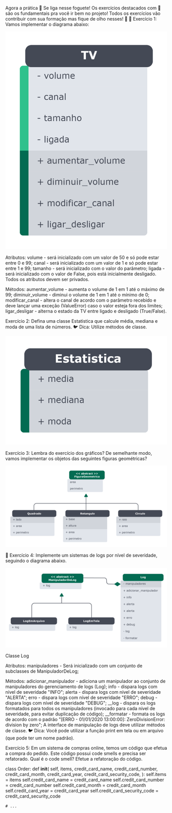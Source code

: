 Agora a prática
🚀 Se liga nesse foguete!
Os exercícios destacados com 🚀 são os fundamentais pra você ir bem no projeto! Todos os exercícios vão contribuir com sua formação mas fique de olho nesses! 👀
🚀 Exercício 1: Vamos implementar o diagrama abaixo:


<img src ='tv.png'/>

Atributos:
volume - será inicializado com um valor de 50 e só pode estar entre 0 e 99;
canal - será inicializado com um valor de 1 e só pode estar entre 1 e 99;
tamanho - será inicializado com o valor do parâmetro;
ligada - será inicializado com o valor de False, pois está inicialmente desligado.
Todos os atributos devem ser privados.

Métodos:
aumentar_volume - aumenta o volume de 1 em 1 até o máximo de 99;
diminuir_volume - diminui o volume de 1 em 1 até o mínimo de 0;
modificar_canal - altera o canal de acordo com o parâmetro recebido e deve lançar uma exceção (ValueError) caso o valor esteja fora dos limites;
ligar_desligar - alterna o estado da TV entre ligado e desligado (True/False).


Exercício 2: Defina uma classe Estatistica que calcule média, mediana e moda de uma lista de números.
🐦 Dica: Utilize métodos de classe.

<img src = 'estatistica.png'/>



Exercício 3: Lembra do exercício dos gráficos? De semelhante modo, vamos implementar os objetos das seguintes figuras geométricas?


<img src = 'figuras-geometricas.png'/>

🚀 Exercício 4: Implemente um sistemas de logs por nível de severidade, seguindo o diagrama abaixo.

<img src = 'log-uml.png'/>


Classe Log

Atributos:
manipuladores - Será inicializado com um conjunto de subclasses de ManipuladorDeLog;

Métodos:
adicionar_manipulador - adiciona um manipulador ao conjunto de manipuladores do gerenciamento de logs (Log);
info - dispara logs com nível de severidade "INFO";
alerta - dispara logs com nível de severidade "ALERTA";
erro - dispara logs com nível de severidade "ERRO";
debug - dispara logs com nível de severidade "DEBUG";
__log - dispara os logs formatados para todos os manipuladores (invocado para cada nível de severidade, para evitar duplicação de código);
__formatar - formata os logs de acordo com o padrão "[ERRO - 01/01/2020 13:00:00]: ZeroDivisionError: division by zero";
A interface de manipulação de logs deve utilizar métodos de classe.
🐦 Dica: Você pode utilizar a função print em tela ou em arquivo (que pode ter um nome padrão).



Exercício 5: Em um sistema de compras online, temos um código que efetua a compra do pedido. Este código possui code smells e precisa ser refatorado. Qual é o code smell? Efetue a refatoração do código.


class Order:
    def __init__(
        self,
        items,
        credit_card_name,
        credit_card_number,
        credit_card_month,
        credit_card_year,
        credit_card_security_code,
    ):
        self.items = items
        self.credit_card_name = credit_card_name
        self.credit_card_number = credit_card_number
        self.credit_card_month = credit_card_month
        self.credit_card_year = credit_card_year
        self.credit_card_security_code = credit_card_security_code

    # ...


    